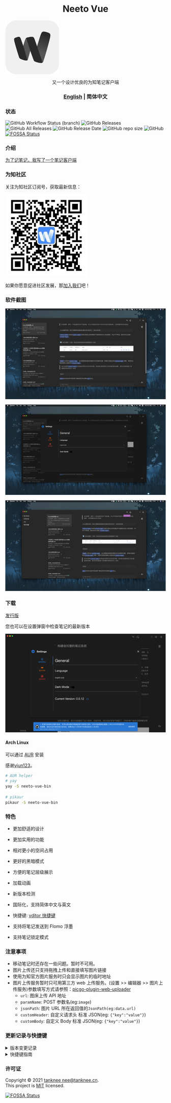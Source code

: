 <h1 align="center">Neeto Vue</h1>

<img align="center" src="./src-electron/icons/linux-512x512.png" style="zoom: 33%;" />

<p align="center">又一个设计优良的为知笔记客户端</p>

<h3 align="center"><a href="./README.md" target="_self">English</a> | 简体中文</h3>


### 状态

![GitHub Workflow Status (branch)](https://img.shields.io/github/workflow/status/TankNee/Neeto-Vue/Neeto-Vue%20Release%20Action/master?label=REALSE%20ACTION&style=for-the-badge) ![GitHub Releases](https://img.shields.io/github/downloads/TankNee/Neeto-Vue/latest/total?style=for-the-badge) ![GitHub All Releases](https://img.shields.io/github/downloads/TankNee/Neeto-Vue/total?style=for-the-badge) ![GitHub Release Date](https://img.shields.io/github/release-date/TankNee/Neeto-Vue?style=for-the-badge) ![GitHub repo size](https://img.shields.io/github/repo-size/TankNee/Neeto-Vue?style=for-the-badge) ![GitHub](https://img.shields.io/github/license/TankNee/Neeto-Vue?style=for-the-badge)[![FOSSA Status](https://app.fossa.com/api/projects/git%2Bgithub.com%2FTankNee%2FNeeto-Vue.svg?type=shield)](https://app.fossa.com/projects/git%2Bgithub.com%2FTankNee%2FNeeto-Vue?ref=badge_shield)

### 介绍

[为了记笔记，我写了一个笔记客户端](https://www.tanknee.cn/2020/10/02/%E6%88%91%E4%B8%BA%E4%BA%86%E8%AE%B0%E7%AC%94%E8%AE%B0%E6%89%8B%E5%86%99%E4%BA%86%E4%B8%80%E4%B8%AA%E5%AE%A2%E6%88%B7%E7%AB%AF/)

### 为知社区

关注为知社区订阅号，获取最新信息：

![qrcode_for_gh_wizcommunity](./screenshot/qrcode_for_gh_wizcommunity.png)

如果你愿意促进社区发展，那[加入我们](https://github.com/altairwei/WizNotePlus/blob/master/加入我们)吧！

### 软件截图

![image-20200925170200202](./screenshot/image-20200925170200202.png)

![image-20200925170301170](./screenshot/image-20200925170301170.png)

![image-20200925170327136](./screenshot/image-20200925170327136.png)

### 下载

[发行版](https://github.com/TankNee/Neeto-Vue/releases/latest)

您也可以在设置弹窗中检查笔记的最新版本

![image-20201011103144579](./screenshot/image-20201011103144579.png)

#### Arch Linux

可以通过 [AUR](https://aur.archlinux.org/packages/neeto-vue-bin/) 安装

感谢[yjun123](https://github.com/yjun123)。

```bash
# AUR helper
# yay
yay -S neeto-vue-bin

# pikaur
pikaur -S neeto-vue-bin
```

### 特色

- 更加舒适的设计

- 更加实用的功能

- 相对更小的空间占用

- 更好的黑暗模式

- 方便的笔记层级展示

- 加载动画

- 新版本检测

- 国际化，支持简体中文与英文

- 快捷键: [vditor 快捷键](#更新记录与快捷键)

- 支持将笔记发送到 Flomo 浮墨

- 支持笔记锁定模式

### 注意事项

- 移动笔记时还存在一些问题。暂时不可用。
- 图片上传还只支持拖拽上传和直接填写图片链接
- 使用为知官方图片服务时只会显示图片的临时地址
- 图片上传服务暂时只可用第三方 web 上传服务。(设置 >> 编辑器 >> 图片上传服务)参数填写方式请参照：[picgo-plugin-web-uploader](https://github.com/yuki-xin/picgo-plugin-web-uploader)
  - `url`: 图床上传 API 地址
  - `paramName`: POST 参数名(eg:`image`)
  - `jsonPath`: 图片 URL 所在返回值的`JsonPath(eg:data.url)`
  - `customHeader`: 自定义请求头 标准 JSON(eg: `{"key":"value"}`)
  - `customBody`: 自定义 Body 标准 JSON(eg: `{"key":"value"}`)

### 更新记录与快捷键

<details>
<summary>版本变更记录</summary>
## 2021 06 22 Update 1.0.3

1. 修复 #72，#73
2. 修复依赖的一些问题

## 2021 01 17 Update 1.0.2

1. 去除超链接的下划线
2. 文章目录识别时自动提取标题的内容而不是使用Markdown原文本

## 2020 12 22 Update 1.0.0

1. 实现标签系统
2. 实现图片右键上传，此功能依赖PicGo
3. 大量细节优化

## 2020 12 22 Update 0.0.23

1. 实现更简单的图片上传方式：在编辑器中右键选择图片上传。
2. 暂时废弃拖拽上传的方式。

## 2020 12 19 Update 0.0.22

1. 添加中文 Readme 文件
2. 完善 readme 描述
3. 添加笔记锁定功能，实现更方便的笔记查阅。

## 2020 12 17 Update 0.0.21

1. 添加 Flomo Api 的支持。 设置 >> 服务 >> 浮墨. 然后在列表中使用右键菜单即可将笔记发送到 Flomo
2. 笔记编辑器升级到 v3.7.1
3. 缓存 key 命名策略调整

## 2020 12 03 Update 0.0.20

1. 修复服务器返回乱序文件夹列表时无法显示文件夹的问题

## 2020 11 30 Update 0.0.19

1. 修复笔记名称中带有非法字符时导出失败

## 2020 11 27 Update 0.0.18

1. 单个文件导出为 Markdown
2. 导出整个文件夹到指定目录，格式为 Markdown

## 2020 09 27 Update 0.0.6

1. 实现更好的登录体验
2. 优化无内容时的界面
3. 优化代码逻辑

## 2020 09 26 Update 0.0.5

1. 添加 github 自动构建

## 2020 09 25 Update 0.0.4

1. 优化 macos 下的 header 显示
2. 添加 vditor 快捷键，[快捷键查阅地址](https://ld246.com/guide/markdown)
3. 优化图标
4. 添加 vditor 右下角的保存按钮，右上角的 outline 按钮还没有实现
5. 借鉴 wizlite 实现笔记中的链接外部打开
6. 优化无效代码

## 2020 09 22 Update 0.0.3

1. 版本更新至 0.0.3
2. 添加图片的拖拽上传
   1. 将图片直接拖入到编辑器中
   2. 记得要先点击图片要插入的位置，否则会直接插入到上一次点击的地方，我暂时没找到办法修复
3. 修复编辑器区域大小的问题
4. 添加笔记修改日期的显示
5. 修复了翻译缺失的问题

</details>

<details>
<summary>快捷键指南</summary>

[Vditor 快捷键](https://ld246.com/article/1582778815353#%E4%B8%AD%E6%96%87)

## 中文

### 通用

| 名称           | 快捷键                | 备注              |
| -------------- | --------------------- | ----------------- |
| 表情           | :/⌘ E                 |                   |
| 标题           | Ctrl H / ⌘ H          | 参见下文          |
| 粗体           | Ctrl B / ⌘ B          |                   |
| 斜体           | Ctrl I / ⌘ I          |                   |
| 删除线         | Ctrl S / ⌘ S          |                   |
| 链接           | Ctrl K / ⌘ K          | 参见下文          |
| 无序列表       | Ctrl L / ⌘ L          | 参见下文          |
| 有序列表       | Ctrl O / ⌘ O          | 参见下文          |
| 任务列表       | Ctrl J / ⌘ J          | 参见下文          |
| 引用           | Ctrl ; / ⌘ ;          | 参见下文          |
| 分割线         | Ctrl Shift H  / ⌘ ⇧ H |                   |
| 代码块         | Ctrl U / ⌘ U          | 参见下文          |
| 代码           | Ctrl G / ⌘ G          |                   |
| 元素前插入空块 | Ctrl Shift B / ⌘ ⇧ B  | wysiwyg & ir 模式 |
| 元素后插入空块 | Ctrl Shift E / ⌘ ⇧ E  | wysiwyg & ir 模式 |
| 表格           | Ctrl M / ⌘ M          | 参见下文          |
| 撤销           | Ctrl Z / ⌘ Z          |                   |
| 重做           | Ctrl Y / ⌘ Y          |                   |
| 隐藏编辑器     | Ctrl P / ⌘ P          | sv 模式           |
| 全屏           | Ctrl ' / ⌘ '          |                   |
| 向上移动块元素 | Ctrl Shift U / ⌘ ⇧ U  | wysiwyg & ir 模式 |
| 向下移动块元素 | Ctrl Shift D / ⌘ ⇧ D  | wysiwyg & ir 模式 |
| 移除当前元素   | Ctrl Shift X / ⌘ ⇧ X  | wysiwyg 模式      |
| At 用户        | @                     |                   |
| 错误输入       | Backspace             |                   |

### 标题 Ctrl H / ⌘ H

| 名称     | 快捷键                                 |
| -------- | -------------------------------------- |
| 变大     | Ctrl + / ⌘ +                           |
| 变小     | Ctrl - / ⌘ -                           |
| H1-H6    | Ctrl Alt 1/2/3/4/5/6 / ⌘ ⌥ 1/2/3/4/5/6 |
| 弹出菜单 | Ctrl H / ⌘ H                           |

### 链接 Ctrl K / ⌘ K

| 名称                 | 快捷键              |
| -------------------- | ------------------- |
| 输入框和元素之间切换 | Alt Enter / ⌥ Enter |
| 输入框之间切换       | Tab                 |

### 列表 Ctrl L/O/J / ⌘ L/O/J

| 名称               | 快捷键                                       | 备注                                                  |
| ------------------ | -------------------------------------------- | ----------------------------------------------------- |
| 缩进               | Tab Ctrl Shift I / ⌘ ⇧ I                     | Tab: 光标需位于开头                                   |
| 反向缩进           | Shift Tab / ⇧ Tab Ctrl Shift O / ⌘ ⇧ O Enter | Shift Tab / ⇧ Tab: 光标需位于开头 Enter: 需为空列表项 |
| 完成和待办之间切换 | Ctrl Shift J / ⌘ ⇧ J                         | 任务列表                                              |

### 引用 Ctrl ; / ⌘ ;

| 名称                 | 快捷键                     | 备注                                                       |
| -------------------- | -------------------------- | ---------------------------------------------------------- |
| 在顶层引用前插入空块 | Ctrl Alt Enter / ⌘ ⌥ Enter | wysiwyg 模式                                               |
| 在顶层引用后插入空块 | Alt Enter / ⌥ Enter        | wysiwyg 模式                                               |
| 插入块元素           | Ctrl Shift : / ⌘ ⇧ :  >    | Ctrl Shift : / ⌘ ⇧ :: 块元素变为引用 >: 内联元素中插入引用 |
| 引用和块元素之间切换 | Ctrl ; / ⌘ ;               |                                                            |

### 代码块 Ctrl U / ⌘ U

| 名称                   | 快捷键              |
| ---------------------- | ------------------- |
| 输入框和代码块之间切换 | Alt Enter / ⌥ Enter |
| 隐藏编辑界面           | Escape              |
| 选中所有代码           | Ctrl A / ⌘ A        |

### 表格 Ctrl M / ⌘ M

| 名称                   | 快捷键                      |
| ---------------------- | --------------------------- |
| 在上方插入一行         | Ctrl + / ⌘ ⇧ F              |
| 在下方插入一行         | Ctrl + / ⌘ +                |
| 删除行                 | Ctrl - / ⌘ -                |
| 在左边插入一列         | Ctrl Shift + / ⌘ ⇧ G        |
| 在右边插入一列         | Ctrl Shift + / ⌘ ⇧ +        |
| 删除列                 | Ctrl Shift - / ⌘ ⇧ -        |
| 左对齐                 | Ctrl Shift L / ⌘ ⇧ L        |
| 中对齐                 | Ctrl Shift C / ⌘ ⇧ C        |
| 右对齐                 | Ctrl Shift R / ⌘ ⇧ R        |
| 光标移动到输入框中     | Alt Enter / ⌥ Enter         |
| 输入框之间切换         | Tab                         |
| 将光标移动到上一个元素 | Shift Tab / ⇧ Tab Backspace |
| 将光标移动到下一个元素 | Tab                         |

</details>

### 许可证

Copyright © 2021 [tanknee <nee@tanknee.cn>](https://github.com/TankNee).<br />
This project is [MIT](https://github.com/TankNee/Neeto-Vue/blob/master/LICENSE) licensed.

[![FOSSA Status](https://app.fossa.com/api/projects/git%2Bgithub.com%2FTankNee%2FNeeto-Vue.svg?type=large)](https://app.fossa.com/projects/git%2Bgithub.com%2FTankNee%2FNeeto-Vue?ref=badge_large)
